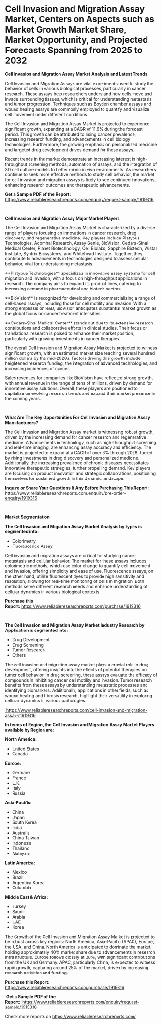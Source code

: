 <p><h1>Cell Invasion and Migration Assay Market, Centers on Aspects such as Market Growth Market Share, Market Opportunity, and Projected Forecasts Spanning from 2025 to 2032</h1></p><p><strong>Cell Invasion and Migration Assay Market Analysis and Latest Trends</strong></p>
<p><p>Cell Invasion and Migration Assays are vital experiments used to study the behavior of cells in various biological processes, particularly in cancer research. These assays help researchers understand how cells move and invade surrounding tissues, which is critical for understanding metastasis and tumor progression. Techniques such as Boyden chamber assays and wound healing assays are commonly employed to quantify and visualize cell movement under different conditions.</p><p>The Cell Invasion and Migration Assay Market is projected to experience significant growth, expanding at a CAGR of 11.6% during the forecast period. This growth can be attributed to rising cancer prevalence, increasing research funding, and advancements in cell biology technologies. Furthermore, the growing emphasis on personalized medicine and targeted drug development drives demand for these assays. </p><p>Recent trends in the market demonstrate an increasing interest in high-throughput screening methods, automation of assays, and the integration of 3D cell culture models to better mimic in vivo environments. As researchers continue to seek more effective methods to study cell behavior, the market for cell invasion and migration assays is likely to see continued innovations, enhancing research outcomes and therapeutic advancements.</p></p>
<p><strong>Get a Sample PDF of the Report:&nbsp;</strong> <a href="https://www.reliableresearchreports.com/enquiry/request-sample/1919316?utm_campaign=8&utm_medium=2&utm_source=Github&utm_content=ia&utm_term=03032025&utm_id=cell-invasion-and-migration-assay">https://www.reliableresearchreports.com/enquiry/request-sample/1919316</a></p>
<p>&nbsp;</p>
<p><strong>Cell Invasion and Migration Assay Major Market Players</strong></p>
<p><p>The Cell Invasion and Migration Assay Market is characterized by a diverse range of players focusing on innovations in cancer research, drug discovery, and regenerative medicine. Key players include Platypus Technologies, Acomhal Research, Assay Genie, BioVision, Cedars-Sinai Medical Center, Planet Biotechnology, Cell Biolabs, Sapphire Biotech, Wistar Institute, Syntrix Biosystems, and Whitehead Institute. Together, they contribute to advancements in technologies designed to assess cellular behavior, vital for understanding metastasis.</p><p>**Platypus Technologies** specializes in innovative assay systems for cell migration and invasion, with a focus on high-throughput applications in research. The company aims to expand its product lines, catering to increasing demand in pharmaceutical and biotech sectors.</p><p>**BioVision** is recognized for developing and commercializing a range of cell-based assays, including those for cell motility and invasion. With a strong emphasis on R&D, BioVision anticipates substantial market growth as the global focus on cancer treatment intensifies.</p><p>**Cedars-Sinai Medical Center** stands out due to its extensive research contributions and collaborative efforts in clinical studies. Their focus on translational research is poised to enhance their market position, particularly with growing investments in cancer therapies.</p><p>The overall Cell Invasion and Migration Assay Market is projected to witness significant growth, with an estimated market size reaching several hundred million dollars by the mid-2020s. Factors driving this growth include heightened research funding, the integration of advanced technologies, and increasing incidences of cancer.</p><p>Sales revenues for companies like BioVision have reflected strong growth, with annual revenue in the range of tens of millions, driven by demand for innovative assay solutions. Overall, these players are positioned to capitalize on evolving research trends and expand their market presence in the coming years.</p></p>
<p>&nbsp;</p>
<p><strong>What Are The Key Opportunities For Cell Invasion and Migration Assay Manufacturers?</strong></p>
<p><p>The Cell Invasion and Migration Assay market is witnessing robust growth, driven by the increasing demand for cancer research and regenerative medicine. Advancements in technology, such as high-throughput screening and real-time imaging, are enhancing assay accuracy and efficiency. The market is projected to expand at a CAGR of over 6% through 2028, fueled by rising investments in drug discovery and personalized medicine. Additionally, the increasing prevalence of chronic diseases necessitates innovative therapeutic strategies, further propelling demand. Key players are focusing on product innovation and strategic collaborations, positioning themselves for sustained growth in this dynamic landscape.</p></p>
<p><strong>Inquire or Share Your Questions If Any Before Purchasing This Report:</strong> <a href="https://www.reliableresearchreports.com/enquiry/pre-order-enquiry/1919316?utm_campaign=8&utm_medium=2&utm_source=Github&utm_content=ia&utm_term=03032025&utm_id=cell-invasion-and-migration-assay">https://www.reliableresearchreports.com/enquiry/pre-order-enquiry/1919316</a></p>
<p>&nbsp;</p>
<p><strong>Market Segmentation</strong></p>
<p><strong>The Cell Invasion and Migration Assay Market Analysis by types is segmented into:</strong></p>
<p><ul><li>Colorimetry</li><li>Fluorescence Assay</li></ul></p>
<p><p>Cell invasion and migration assays are critical for studying cancer metastasis and cellular behavior. The market for these assays includes colorimetric methods, which use color change to quantify cell movement and invasion, offering simplicity and ease of use. Fluorescence assays, on the other hand, utilize fluorescent dyes to provide high sensitivity and resolution, allowing for real-time monitoring of cells in migration. Both methods serve different research needs and enhance understanding of cellular dynamics in various biological contexts.</p></p>
<p><strong>Purchase this Report:&nbsp;</strong><a href="https://www.reliableresearchreports.com/purchase/1919316?utm_campaign=8&utm_medium=2&utm_source=Github&utm_content=ia&utm_term=03032025&utm_id=cell-invasion-and-migration-assay">https://www.reliableresearchreports.com/purchase/1919316</a></p>
<p>&nbsp;</p>
<p><strong>The Cell Invasion and Migration Assay Market Industry Research by Application is segmented into:</strong></p>
<p><ul><li>Drug Development</li><li>Drug Screening</li><li>Tumor Research</li><li>Others</li></ul></p>
<p><p>The cell invasion and migration assay market plays a crucial role in drug development, offering insights into the effects of potential therapies on tumor cell behavior. In drug screening, these assays evaluate the efficacy of compounds in inhibiting cancer cell motility and invasion. Tumor research benefits from these assays by understanding metastatic processes and identifying biomarkers. Additionally, applications in other fields, such as wound healing and fibrosis research, highlight their versatility in exploring cellular dynamics in various pathologies.</p></p>
<p><a href="https://www.reliableresearchreports.com/cell-invasion-and-migration-assay-r1919316?utm_campaign=8&utm_medium=2&utm_source=Github&utm_content=ia&utm_term=03032025&utm_id=cell-invasion-and-migration-assay">&nbsp;https://www.reliableresearchreports.com/cell-invasion-and-migration-assay-r1919316</a></p>
<p><strong>In terms of Region, the Cell Invasion and Migration Assay Market Players available by Region are:</strong></p>
<p>
    <p> <strong> North America: </strong>
        <ul>
            <li>United States</li>
            <li>Canada</li>
        </ul>
        </p> 
    <p> <strong> Europe: </strong>
        <ul>
            <li>Germany</li>
            <li>France</li>
            <li>U.K.</li>
            <li>Italy</li>
            <li>Russia</li>
        </ul>
        </p> 
    <p> <strong> Asia-Pacific: </strong>
        <ul>
            <li>China</li>
            <li>Japan</li>
            <li>South Korea</li>
            <li>India</li>
            <li>Australia</li>
            <li>China Taiwan</li>
            <li>Indonesia</li>
            <li>Thailand</li>
            <li>Malaysia</li>
        </ul>
        </p> 
    <p> <strong> Latin America: </strong>
        <ul>
            <li>Mexico</li>
            <li>Brazil</li>
            <li>Argentina Korea</li>
            <li>Colombia</li>
        </ul>
        </p> 
    <p> <strong> Middle East & Africa: </strong>
        <ul>
            <li>Turkey</li>
            <li>Saudi</li>
            <li>Arabia</li>
            <li>UAE</li>
            <li>Korea</li>
        </ul>
    </p>
    </p>
<p><p>The Growth of the Cell Invasion and Migration Assay Market is projected to be robust across key regions: North America, Asia-Pacific (APAC), Europe, the USA, and China. North America is anticipated to dominate the market, holding approximately 40% market share due to advancements in research infrastructure. Europe follows closely at 30%, with significant contributions from the UK and Germany. APAC, particularly China, is expected to witness rapid growth, capturing around 25% of the market, driven by increasing research activities and funding.</p></p>
<p><strong>Purchase this Report: </strong><a href="https://www.reliableresearchreports.com/purchase/1919316?utm_campaign=8&utm_medium=2&utm_source=Github&utm_content=ia&utm_term=03032025&utm_id=cell-invasion-and-migration-assay">https://www.reliableresearchreports.com/purchase/1919316</a></p>
<p>&nbsp;<strong>Get a Sample PDF of the Report:&nbsp;&nbsp;</strong><a href="https://www.reliableresearchreports.com/enquiry/request-sample/1919316?utm_campaign=8&utm_medium=2&utm_source=Github&utm_content=ia&utm_term=03032025&utm_id=cell-invasion-and-migration-assay">https://www.reliableresearchreports.com/enquiry/request-sample/1919316</a></p>
<p><strong></strong></p>
<p>Check more reports on <a href="https://www.reliableresearchreports.com/?utm_campaign=8&utm_medium=2&utm_source=Github&utm_content=ia&utm_term=03032025&utm_id=cell-invasion-and-migration-assay">https://www.reliableresearchreports.com/</a></p>